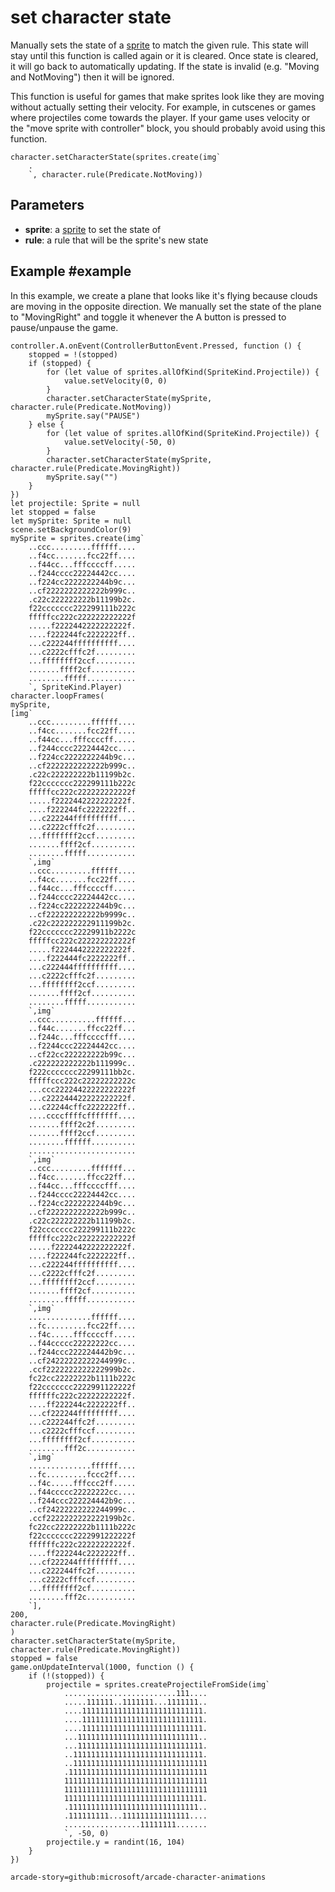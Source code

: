 # set character state

Manually sets the state of a [sprite](/types/sprite) to match the given rule.
This state will stay until this function is called again or it is cleared.
Once state is cleared, it will go back to automatically updating.
If the state is invalid (e.g. "Moving and NotMoving") then it will be ignored.

This function is useful for games that make sprites look like they are moving without actually setting their velocity.
For example, in cutscenes or games where projectiles come towards the player.
If your game uses velocity or the "move sprite with controller" block, you should probably avoid using this function.

```sig
character.setCharacterState(sprites.create(img`
    .
    `, character.rule(Predicate.NotMoving))
```

## Parameters

* **sprite**: a [sprite](/types/sprite) to set the state of
* **rule**: a rule that will be the sprite's new state

## Example #example

In this example, we create a plane that looks like it's flying because clouds are moving in the opposite direction.
We manually set the state of the plane to "MovingRight" and toggle it whenever the A button is pressed to pause/unpause the game.

```blocks
controller.A.onEvent(ControllerButtonEvent.Pressed, function () {
    stopped = !(stopped)
    if (stopped) {
        for (let value of sprites.allOfKind(SpriteKind.Projectile)) {
            value.setVelocity(0, 0)
        }
        character.setCharacterState(mySprite, character.rule(Predicate.NotMoving))
        mySprite.say("PAUSE")
    } else {
        for (let value of sprites.allOfKind(SpriteKind.Projectile)) {
            value.setVelocity(-50, 0)
        }
        character.setCharacterState(mySprite, character.rule(Predicate.MovingRight))
        mySprite.say("")
    }
})
let projectile: Sprite = null
let stopped = false
let mySprite: Sprite = null
scene.setBackgroundColor(9)
mySprite = sprites.create(img`
    ..ccc.........ffffff....
    ..f4cc.......fcc22ff....
    ..f44cc...fffccccff.....
    ..f244cccc22224442cc....
    ..f224cc2222222244b9c...
    ..cf2222222222222b999c..
    .c22c222222222b11199b2c.
    f22ccccccc222299111b222c
    fffffcc222c222222222222f
    .....f2222442222222222f.
    ....f222244fc2222222ff..
    ...c222244ffffffffff....
    ...c2222cfffc2f.........
    ...ffffffff2ccf.........
    .......ffff2cf..........
    ........fffff...........
    `, SpriteKind.Player)
character.loopFrames(
mySprite,
[img`
    ..ccc.........ffffff....
    ..f4cc.......fcc22ff....
    ..f44cc...fffccccff.....
    ..f244cccc22224442cc....
    ..f224cc2222222244b9c...
    ..cf2222222222222b999c..
    .c22c222222222b11199b2c.
    f22ccccccc222299111b222c
    fffffcc222c222222222222f
    .....f2222442222222222f.
    ....f222244fc2222222ff..
    ...c222244ffffffffff....
    ...c2222cfffc2f.........
    ...ffffffff2ccf.........
    .......ffff2cf..........
    ........fffff...........
    `,img`
    ..ccc.........ffffff....
    ..f4cc.......fcc22ff....
    ..f44cc...fffccccff.....
    ..f244cccc22224442cc....
    ..f224cc2222222244b9c...
    ..cf222222222222b9999c..
    .c22c222222222911199b2c.
    f22ccccccc22229911b2222c
    fffffcc222c222222222222f
    .....f2224442222222222f.
    ....f222444fc2222222ff..
    ...c222444ffffffffff....
    ...c2222cfffc2f.........
    ...ffffffff2ccf.........
    .......ffff2cf..........
    ........fffff...........
    `,img`
    ..ccc..........ffffff...
    ..f44c.......ffcc22ff...
    ..f244c...fffccccfff....
    ..f2244ccc22224442cc....
    ..cf22cc222222222b99c...
    .c222222222222b111999c..
    f222ccccccc22299111bb2c.
    fffffccc222c22222222222c
    ...ccc22224422222222222f
    ...c222244422222222222f.
    ...c22244cffc2222222ff..
    ....ccccffffcfffffff....
    .......ffff2c2f.........
    .......ffff2ccf.........
    ........ffffff..........
    ........................
    `,img`
    ..ccc.........fffffff...
    ..f4cc.......ffcc22ff...
    ..f44cc...fffccccfff....
    ..f244cccc22224442cc....
    ..f224cc2222222244b9c...
    ..cf2222222222222b999c..
    .c22c222222222b11199b2c.
    f22ccccccc222299111b222c
    fffffcc222c222222222222f
    .....f2222442222222222f.
    ....f222244fc2222222ff..
    ...c222244ffffffffff....
    ...c2222cfffc2f.........
    ...ffffffff2ccf.........
    .......ffff2cf..........
    ........fffff...........
    `,img`
    ..............ffffff....
    ..fc.........fcc22ff....
    ..f4c.....fffccccff.....
    ..f44ccccc22222222cc....
    ..f244ccc222224442b9c...
    ..cf24222222222244999c..
    .ccf2222222222222999b2c.
    fc22cc22222222b1111b222c
    f22ccccccc2222991122222f
    ffffffc222c22222222222f.
    ....ff222244c2222222ff..
    ...cf222244fffffffff....
    ...c222244ffc2f.........
    ...c2222cfffccf.........
    ...ffffffff2cf..........
    ........fff2c...........
    `,img`
    ..............ffffff....
    ..fc.........fccc2ff....
    ..f4c.....fffccc2ff.....
    ..f44ccccc22222222cc....
    ..f244ccc222224442b9c...
    ..cf24222222222244999c..
    .ccf2222222222222199b2c.
    fc22cc22222222b1111b222c
    f22ccccccc2222991222222f
    ffffffc222c22222222222f.
    ....ff222244c2222222ff..
    ...cf222244fffffffff....
    ...c222244ffc2f.........
    ...c2222cfffccf.........
    ...ffffffff2cf..........
    ........fff2c...........
    `],
200,
character.rule(Predicate.MovingRight)
)
character.setCharacterState(mySprite, character.rule(Predicate.MovingRight))
stopped = false
game.onUpdateInterval(1000, function () {
    if (!(stopped)) {
        projectile = sprites.createProjectileFromSide(img`
            .........................111....
            .....111111..1111111...1111111..
            ....111111111111111111111111111.
            ....111111111111111111111111111.
            ....111111111111111111111111111.
            ...111111111111111111111111111..
            ...1111111111111111111111111111.
            ..11111111111111111111111111111.
            ..111111111111111111111111111111
            .1111111111111111111111111111111
            11111111111111111111111111111111
            11111111111111111111111111111111
            1111111111111111111111111111111.
            .11111111111111111111111111111..
            .111111111...111111111111111....
            .................11111111.......
            `, -50, 0)
        projectile.y = randint(16, 104)
    }
})

```

```package
arcade-story=github:microsoft/arcade-character-animations
```
